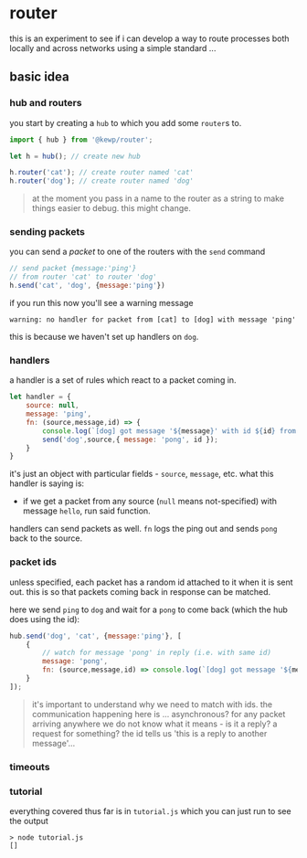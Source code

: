 
# router

this is an experiment to see if
i can develop a way
to route processes both locally
and across networks
using a simple standard ...

## basic idea

### hub and routers

you start by creating a `hub`
to which you add some
`router`s to.

```js
import { hub } from '@kewp/router';

let h = hub(); // create new hub

h.router('cat'); // create router named 'cat'
h.router('dog'); // create router named 'dog'
```

> at the moment you pass in a name
> to the router as a string to make things easier
> to debug. this might change.

### sending packets

you can send a _packet_ to one of the routers
with the `send` command

```js
// send packet {message:'ping'}
// from router 'cat' to router 'dog'
h.send('cat', 'dog', {message:'ping'})
```

if you run this now you'll see a warning message

```
warning: no handler for packet from [cat] to [dog] with message 'ping'
```

this is because we haven't set up handlers on `dog`.

### handlers

a handler is a set of rules which react
to a packet coming in.

```js
let handler = {
    source: null,
    message: 'ping',
    fn: (source,message,id) => {
        console.log(`[dog] got message '${message}' with id ${id} from [${source}]`);
        send('dog',source,{ message: 'pong', id });
    }
}
```

it's just an object with particular
fields - `source`, `message`, etc.
what this handler is saying is:

- if we get a packet from any source (`null` means not-specified)
  with message `hello`, run said function.

handlers can send packets as well. `fn` logs
the ping out and sends `pong` back to the
source.

### packet ids

unless specified, each packet has a random id attached to it
when it is sent out. this is so that packets coming back
in response can be matched.

here we send `ping` to `dog` and wait for a `pong` to come
back (which the hub does using the id):

```js
hub.send('dog', 'cat', {message:'ping'}, [
    {
        // watch for message 'pong' in reply (i.e. with same id)
        message: 'pong',
        fn: (source,message,id) => console.log(`[dog] got message '${message}' with id ${id} from [${source}]`),
    }
]);
```

> it's important to understand why we need to match with ids.
> the communication happening here is ... asynchronous?
> for any packet arriving anywhere we do not know what it
> means - is it a reply? a request for something?
> the id tells us 'this is a reply to another message'...

### timeouts

### tutorial

everything covered thus far is in `tutorial.js`
which you can just run to see the output

```
> node tutorial.js
[]
```
